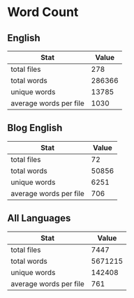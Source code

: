 # Word Count

## English

Stat | Value
---- | -----
total files | 278
total words | 286366
unique words | 13785
average words per file | 1030

## Blog English

Stat | Value
---- | -----
total files | 72
total words | 50856
unique words | 6251
average words per file | 706

## All Languages

Stat | Value
---- | -----
total files | 7447
total words | 5671215
unique words | 142408
average words per file | 761
